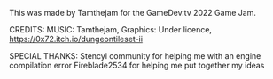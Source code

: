 This was made by Tamthejam for the GameDev.tv 2022 Game Jam.

CREDITS:
MUSIC: Tamthejam,
Graphics: Under licence, https://0x72.itch.io/dungeontileset-ii

SPECIAL THANKS:
Stencyl community for helping me with an engine compilation error
Fireblade2534 for helping me put together my ideas

